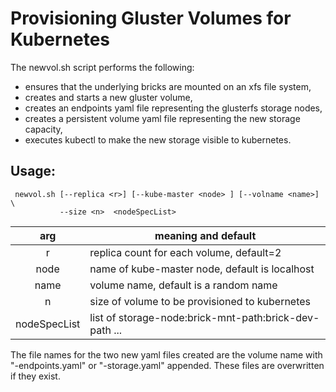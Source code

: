 # Provisioning Gluster Volumes for Kubernetes

The newvol.sh script performs the following:

* ensures that the underlying bricks are mounted on an xfs file system,
* creates and starts a new gluster volume,
* creates an endpoints  yaml file representing the glusterfs storage nodes,
* creates a persistent volume yaml file representing the new storage capacity,
* executes kubectl to make the new storage visible to kubernetes.

## Usage:

```
 newvol.sh [--replica <r>] [--kube-master <node> ] [--volname <name>] \
           --size <n>  <nodeSpecList>

```
  arg | meaning and default
  :-: | ------------------
  r | replica count for each volume, default=2
  node | name of kube-master node, default is localhost
  name | volume name, default is a random name
  n | size of volume to be provisioned to kubernetes
  nodeSpecList | list of storage-node:brick-mnt-path:brick-dev-path ...

The file names for the two new yaml files created are the volume name with "-endpoints.yaml" or "-storage.yaml" appended. These files are overwritten if they exist.
